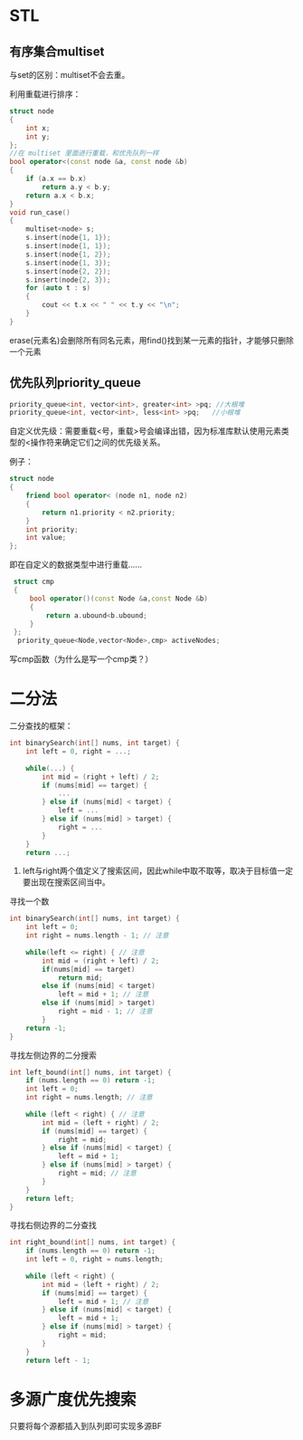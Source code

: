 #  STL

## 有序集合multiset

与set的区别：multiset不会去重。

利用重载进行排序：

```c++
struct node
{
    int x;
    int y;
};
//在 multiset 里面进行重载，和优先队列一样
bool operator<(const node &a, const node &b)
{
    if (a.x == b.x)
        return a.y < b.y;
    return a.x < b.x;
}
void run_case()
{
    multiset<node> s;
    s.insert(node{1, 1});
    s.insert(node{1, 1});
    s.insert(node{1, 2});
    s.insert(node{1, 3});
    s.insert(node{2, 2});
    s.insert(node{2, 3});
    for (auto t : s)
    {
        cout << t.x << " " << t.y << "\n";
    }
}
```

erase(元素名)会删除所有同名元素，用find()找到某一元素的指针，才能够只删除一个元素

## 优先队列priority_queue

```C++
priority_queue<int, vector<int>, greater<int> >pq; //大根堆
priority_queue<int, vector<int>, less<int> >pq;   //小根堆
```

自定义优先级：需要重载<号，重载>号会编译出错，因为标准库默认使用元素类型的<操作符来确定它们之间的优先级关系。

例子：

```C++
struct node
{
    friend bool operator< (node n1, node n2)
    {
        return n1.priority < n2.priority;
    }
    int priority;
    int value;
}; 
```

即在自定义的数据类型中进行重载......

```C++
 struct cmp
 {
     bool operator()(const Node &a,const Node &b)
     {
         return a.ubound<b.ubound;
     }
 };
  priority_queue<Node,vector<Node>,cmp> activeNodes;
```

写cmp函数（为什么是写一个cmp类？）

# 二分法

二分查找的框架：

```c++
int binarySearch(int[] nums, int target) {
    int left = 0, right = ...;
 
    while(...) {
        int mid = (right + left) / 2;
        if (nums[mid] == target) {
            ...
        } else if (nums[mid] < target) {
            left = ...
        } else if (nums[mid] > target) {
            right = ...
        }
    }
    return ...;
```

1. left与right两个值定义了搜索区间，因此while中取不取等，取决于目标值一定要出现在搜索区间当中。

寻找一个数

   

```c++
int binarySearch(int[] nums, int target) {
    int left = 0;
    int right = nums.length - 1; // 注意
 
    while(left <= right) { // 注意
        int mid = (right + left) / 2;
        if(nums[mid] == target)
            return mid;
        else if (nums[mid] < target)
            left = mid + 1; // 注意
        else if (nums[mid] > target)
            right = mid - 1; // 注意
        }
    return -1;
}
```

寻找左侧边界的二分搜索

```c++
int left_bound(int[] nums, int target) {
    if (nums.length == 0) return -1;
    int left = 0;
    int right = nums.length; // 注意
 
    while (left < right) { // 注意
        int mid = (left + right) / 2;
        if (nums[mid] == target) {
            right = mid;
        } else if (nums[mid] < target) {
            left = mid + 1;
        } else if (nums[mid] > target) {
            right = mid; // 注意
        }
    }
    return left;
}
```

寻找右侧边界的二分查找

```C++
int right_bound(int[] nums, int target) {
    if (nums.length == 0) return -1;
    int left = 0, right = nums.length;
 
    while (left < right) {
        int mid = (left + right) / 2;
        if (nums[mid] == target) {
            left = mid + 1; // 注意
        } else if (nums[mid] < target) {
            left = mid + 1;
        } else if (nums[mid] > target) {
            right = mid;
        }
    }
    return left - 1;
```



# 多源广度优先搜索

只要将每个源都插入到队列即可实现多源BF